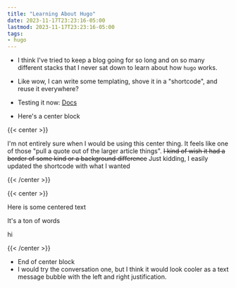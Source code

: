 ```yaml
---
title: "Learning About Hugo"
date: 2023-11-17T23:23:16-05:00
lastmod: 2023-11-17T23:23:16-05:00
tags:
- hugo
---
```


- I think I've tried to keep a blog going for so long and on so many different stacks that I never
sat down to learn about how `hugo` works.

- Like wow, I can write some templating, shove it in a "shortcode", and reuse it everywhere?

- Testing it now: [Docs](https://minimo.netlify.app/docs/shortcodes/)

- Here's a center block

{{< center >}}

I'm not entirely sure when I would be using this center thing. It feels like one of those "pull a
quote out of the larger article things". ~~I kind of wish it had a border of some kind or a background
difference~~ Just kidding, I easily updated the shortcode with what I wanted

{{< /center >}}


{{< center >}}

Here is some centered text

It's a ton of words

hi

{{< /center >}}


- End of center block
- I would try the conversation one, but I think it would look cooler as a text message bubble with
the left and right justification.

